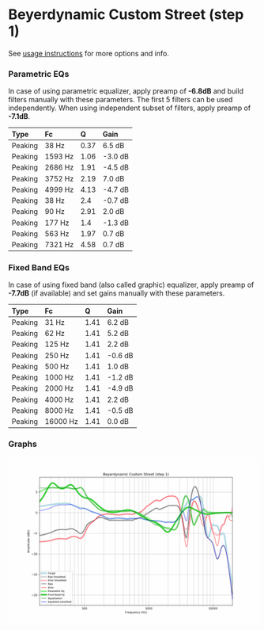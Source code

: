 # Beyerdynamic Custom Street (step 1)
See [usage instructions](https://github.com/jaakkopasanen/AutoEq#usage) for more options and info.

### Parametric EQs
In case of using parametric equalizer, apply preamp of **-6.8dB** and build filters manually
with these parameters. The first 5 filters can be used independently.
When using independent subset of filters, apply preamp of **-7.1dB**.

| Type    | Fc      |    Q | Gain    |
|:--------|:--------|:-----|:--------|
| Peaking | 38 Hz   | 0.37 | 6.5 dB  |
| Peaking | 1593 Hz | 1.06 | -3.0 dB |
| Peaking | 2686 Hz | 1.91 | -4.5 dB |
| Peaking | 3752 Hz | 2.19 | 7.0 dB  |
| Peaking | 4999 Hz | 4.13 | -4.7 dB |
| Peaking | 38 Hz   | 2.4  | -0.7 dB |
| Peaking | 90 Hz   | 2.91 | 2.0 dB  |
| Peaking | 177 Hz  | 1.4  | -1.3 dB |
| Peaking | 563 Hz  | 1.97 | 0.7 dB  |
| Peaking | 7321 Hz | 4.58 | 0.7 dB  |

### Fixed Band EQs
In case of using fixed band (also called graphic) equalizer, apply preamp of **-7.7dB**
(if available) and set gains manually with these parameters.

| Type    | Fc       |    Q | Gain    |
|:--------|:---------|:-----|:--------|
| Peaking | 31 Hz    | 1.41 | 6.2 dB  |
| Peaking | 62 Hz    | 1.41 | 5.2 dB  |
| Peaking | 125 Hz   | 1.41 | 2.2 dB  |
| Peaking | 250 Hz   | 1.41 | -0.6 dB |
| Peaking | 500 Hz   | 1.41 | 1.0 dB  |
| Peaking | 1000 Hz  | 1.41 | -1.2 dB |
| Peaking | 2000 Hz  | 1.41 | -4.9 dB |
| Peaking | 4000 Hz  | 1.41 | 2.2 dB  |
| Peaking | 8000 Hz  | 1.41 | -0.5 dB |
| Peaking | 16000 Hz | 1.41 | 0.0 dB  |

### Graphs
![](./Beyerdynamic%20Custom%20Street%20(step%201).png)